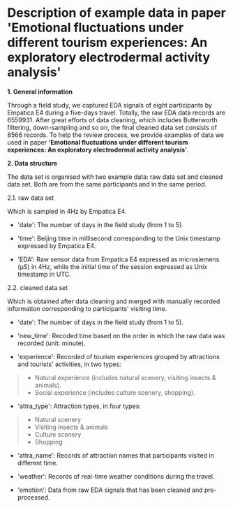 Description of example data in paper 'Emotional fluctuations under different tourism experiences: An exploratory electrodermal activity analysis'
======

**1. General information**

Through a field study, we captured EDA signals of eight participants by Empatica E4 during a five-days travel. Totally, the raw EDA data records are 6559931. After great efforts of data cleaning, which includes Butterworth filtering, down-sampling and so on, the final cleaned data set consists of 8566 records. To help the review process, we provide examples of data we used in paper **'Emotional fluctuations under different tourism experiences: An exploratory electrodermal activity analysis'**. 

**2. Data structure**
 
The data set is organised with two example data: raw data set and cleaned data set. Both are from the same participants and in the same period.

2.1. raw data set

Which is sampled in 4Hz by Empatica E4.
    
- 'date': The number of days in the field study (from 1 to 5).
    
- 'time': Beijing time in millisecond corresponding to the Unix timestamp expressed by Empatica E4.
    
- 'EDA': Raw sensor data from Empatica E4 expressed as microsiemens (μS) in 4Hz, while the initial time of the session expressed as Unix timestamp in UTC.
    
2.2. cleaned data set
    
Which is obtained after data cleaning and merged with manually recorded information corresponding to participants' visiting time. 
    
- 'date': The number of days in the field study (from 1 to 5).
    
- 'new_time': Recoded time based on the order in which the raw data was recorded (unit: minute).
    
- 'experience': Recorded of tourism experiences grouped by attractions and tourists' activities, in two types:
    
> - Natural experience (includes natural scenery, visiting insects & animals).
> - Social experience (includes culture scenery, shopping).

- 'attra_type': Attraction types, in four types:

> - Natural scenery
> - Visiting insects & animals
> - Culture scenery
> - Shopping

- 'attra_name': Records of attraction names that participants visited in different time.

- 'weather': Records of real-time weather conditions during the travel.

- 'emotion': Data from raw EDA signals that has been cleaned and pre-processed.
